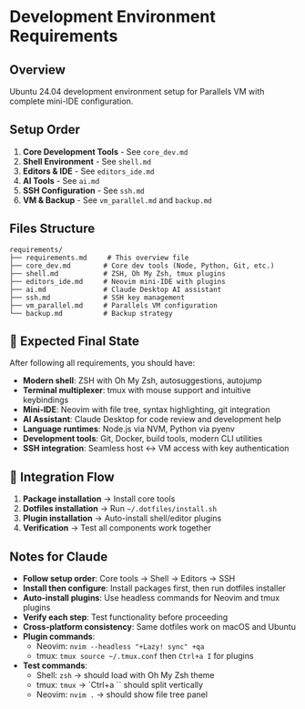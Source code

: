 # Development Environment Requirements

## Overview
Ubuntu 24.04 development environment setup for Parallels VM with complete mini-IDE configuration.

## Setup Order
1. **Core Development Tools** - See `core_dev.md`
2. **Shell Environment** - See `shell.md`
3. **Editors & IDE** - See `editors_ide.md`
4. **AI Tools** - See `ai.md`
5. **SSH Configuration** - See `ssh.md`
6. **VM & Backup** - See `vm_parallel.md` and `backup.md`

## Files Structure
```
requirements/
├── requirements.md     # This overview file
├── core_dev.md        # Core dev tools (Node, Python, Git, etc.)
├── shell.md           # ZSH, Oh My Zsh, tmux plugins
├── editors_ide.md     # Neovim mini-IDE with plugins
├── ai.md              # Claude Desktop AI assistant
├── ssh.md             # SSH key management
├── vm_parallel.md     # Parallels VM configuration
└── backup.md          # Backup strategy
```

## 🎯 Expected Final State
After following all requirements, you should have:
- **Modern shell**: ZSH with Oh My Zsh, autosuggestions, autojump
- **Terminal multiplexer**: tmux with mouse support and intuitive keybindings
- **Mini-IDE**: Neovim with file tree, syntax highlighting, git integration
- **AI Assistant**: Claude Desktop for code review and development help
- **Language runtimes**: Node.js via NVM, Python via pyenv
- **Development tools**: Git, Docker, build tools, modern CLI utilities
- **SSH integration**: Seamless host ↔ VM access with key authentication

## 🔄 Integration Flow
1. **Package installation** → Install core tools
2. **Dotfiles installation** → Run `~/.dotfiles/install.sh`
3. **Plugin installation** → Auto-install shell/editor plugins
4. **Verification** → Test all components work together

## Notes for Claude
- **Follow setup order**: Core tools → Shell → Editors → SSH
- **Install then configure**: Install packages first, then run dotfiles installer
- **Auto-install plugins**: Use headless commands for Neovim and tmux plugins
- **Verify each step**: Test functionality before proceeding
- **Cross-platform consistency**: Same dotfiles work on macOS and Ubuntu
- **Plugin commands**:
  - Neovim: `nvim --headless "+Lazy! sync" +qa`
  - tmux: `tmux source ~/.tmux.conf` then `Ctrl+a I` for plugins
- **Test commands**:
  - Shell: `zsh` → should load with Oh My Zsh theme
  - tmux: `tmux` → `Ctrl+a \`` should split vertically
  - Neovim: `nvim .` → should show file tree panel